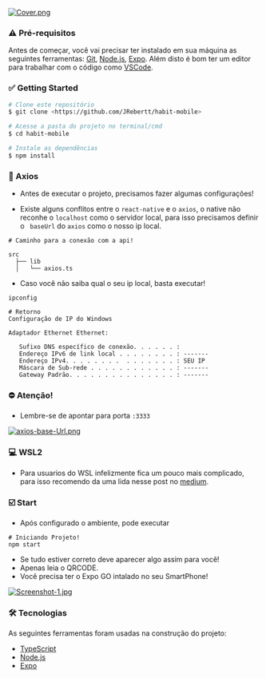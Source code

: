 [![Cover.png](https://i.postimg.cc/brVcT7Nj/Cover.png)](https://postimg.cc/1VFjRYqW)

### ⚠️ Pré-requisitos

Antes de começar, você vai precisar ter instalado em sua máquina as seguintes ferramentas:
[Git](https://git-scm.com), [Node.js](https://nodejs.org/en/), [Expo](https://expo.dev/).
Além disto é bom ter um editor para trabalhar com o código como [VSCode](https://code.visualstudio.com/).

### :white_check_mark: Getting Started

```bash
# Clone este repositório
$ git clone <https://github.com/JRebertt/habit-mobile>

# Acesse a pasta do projeto no terminal/cmd
$ cd habit-mobile

# Instale as dependências
$ npm install

```

### :space_invader: Axios

- Antes de executar o projeto, precisamos fazer algumas configurações!

- Existe alguns conflitos entre o `react-native` e o `axios`, o native não reconhe o `localhost` como o servidor local, para isso precisamos definir o ` baseUrl` do `axios` como o nosso ip local.

```shell
# Caminho para a conexão com a api!

src
  ├── lib
  │   └── axios.ts
```

- Caso você não saiba qual o seu ip local, basta executar!

```shell
ipconfig

# Retorno
Configuração de IP do Windows

Adaptador Ethernet Ethernet:

   Sufixo DNS específico de conexão. . . . . . :
   Endereço IPv6 de link local . . . . . . . . : -------
   Endereço IPv4. . . . . . . .  . . . . . . . : SEU IP
   Máscara de Sub-rede . . . . . . . . . . . . : -------
   Gateway Padrão. . . . . . . . . . . . . . . : -------
```

### :no_entry: Atenção!

- Lembre-se de apontar para porta `:3333`

[![axios-base-Url.png](https://i.postimg.cc/PxtM05JK/axios-base-Url.png)](https://postimg.cc/Ty4mDGrW)

### :computer: WSL2

- Para usuarios do WSL infelizmente fica um pouco mais complicado, para isso recomendo da uma lida nesse post no [medium](https://medium.com/@nailsonisrael/rodando-react-native-expo-no-wsl2-5b3f501c1c2a).

### :ballot_box_with_check: Start

- Após configurado o ambiente, pode executar

```node
# Iniciando Projeto!
npm start
```

- Se tudo estiver correto deve aparecer algo assim para você!
- Apenas leia o QRCODE.
- Você precisa ter o Expo GO intalado no seu SmartPhone!

[![Screenshot-1.jpg](https://i.postimg.cc/VvchV8MF/Screenshot-1.jpg)](https://postimg.cc/KkJQ1C0K)

### 🛠 Tecnologias

As seguintes ferramentas foram usadas na construção do projeto:

- [TypeScript](https://www.typescriptlang.org/)
- [Node.js](https://nodejs.org/en/)
- [Expo](https://www.prisma.io/)
